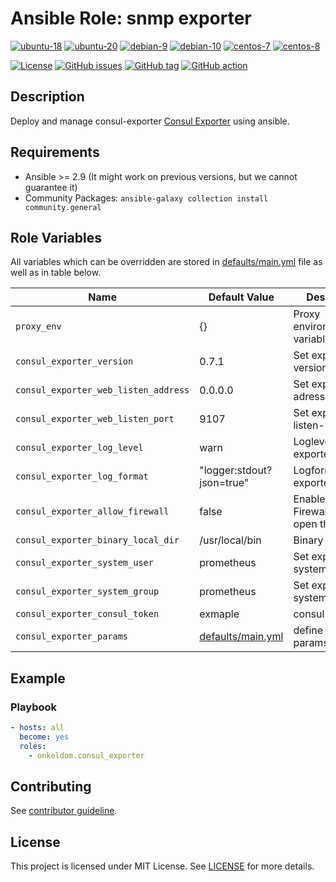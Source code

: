 # Ansible Role: snmp exporter

[![ubuntu-18](https://img.shields.io/badge/ubuntu-18.x-orange?style=flat&logo=ubuntu)](https://ubuntu.com/)
[![ubuntu-20](https://img.shields.io/badge/ubuntu-20.x-orange?style=flat&logo=ubuntu)](https://ubuntu.com/)
[![debian-9](https://img.shields.io/badge/debian-9.x-orange?style=flat&logo=debian)](https://www.debian.org/)
[![debian-10](https://img.shields.io/badge/debian-10.x-orange?style=flat&logo=debian)](https://www.debian.org/)
[![centos-7](https://img.shields.io/badge/centos-7.x-orange?style=flat&logo=centos)](https://www.centos.org/)
[![centos-8](https://img.shields.io/badge/centos-8.x-orange?style=flat&logo=centos)](https://www.centos.org/)

[![License](https://img.shields.io/badge/license-MIT%20License-brightgreen.svg?style=flat)](https://opensource.org/licenses/MIT)
[![GitHub issues](https://img.shields.io/github/issues/OnkelDom/ansible-role-consul-exporter?style=flat)](https://github.com/OnkelDom/ansible-role-consul-exporter/issues)
[![GitHub tag](https://img.shields.io/github/tag/OnkelDom/ansible-role-consul-exporter.svg?style=flat)](https://github.com/OnkelDom/ansible-role-consul-exporter/tags)
[![GitHub action](https://github.com/OnkelDom/ansible-role-consul-exporter/workflows/ansible-lint/badge.svg)](https://github.com/OnkelDom/ansible-role-consul-exporter)

## Description

Deploy and manage consul-exporter [Consul Exporter](https://github.com/prometheus/consul_exporter) using ansible.

## Requirements

- Ansible >= 2.9 (It might work on previous versions, but we cannot guarantee it)
- Community Packages: `ansible-galaxy collection install community.general`

## Role Variables

All variables which can be overridden are stored in [defaults/main.yml](defaults/main.yml) file as well as in table below.

| Name           | Default Value | Description                        |
| -------------- | ------------- | -----------------------------------|
| `proxy_env` | {} | Proxy environment variables |
| `consul_exporter_version` | 0.7.1 | Set exporter version |
| `consul_exporter_web_listen_address` | 0.0.0.0 | Set exporter ip-adress |
| `consul_exporter_web_listen_port` | 9107 | Set exporter listen-port |
| `consul_exporter_log_level` | warn | Loglevel for the exporter |
| `consul_exporter_log_format` | "logger:stdout?json=true" | Logformat for the exporter |
| `consul_exporter_allow_firewall` | false | Enabled/Disabled Firewalld and open the port |
| `consul_exporter_binary_local_dir` | /usr/local/bin | Binary Path |
| `consul_exporter_system_user` | prometheus | Set exporters system user |
| `consul_exporter_system_group` | prometheus | Set exporters system group |
| `consul_exporter_consul_token` | exmaple | consul token |
| `consul_exporter_params` | [defaults/main.yml](defaults/main.yml) | define startup params |

## Example

### Playbook

```yaml
- hosts: all
  become: yes
  roles:
    - onkeldom.consul_exporter
```

## Contributing

See [contributor guideline](CONTRIBUTING.md).

## License

This project is licensed under MIT License. See [LICENSE](/LICENSE) for more details.
